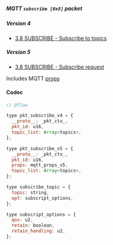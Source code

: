 ##### MQTT `subscribe [0x8]` packet

##### Version 4

- [3.8 SUBSCRIBE - Subscribe to topics](http://docs.oasis-open.org/mqtt/mqtt/v3.1.1/os/mqtt-v3.1.1-os.html#_Toc398718063)

##### Version 5

- [3.8 SUBSCRIBE - Subscribe request](https://docs.oasis-open.org/mqtt/mqtt/v5.0/os/mqtt-v5.0-os.html#_Toc3901161)

Includes MQTT [props](./mqtt_props.md)

#### Codec

```javascript
// @flow

type pkt_subscribe_v4 = {
  __proto__: _pkt_ctx_,
  pkt_id: u16,
  topic_list: Array<topics>,
};

type pkt_subscribe_v5 = {
  __proto__: _pkt_ctx_,
  pkt_id: u16,
  props: mqtt_props_v5,
  topic_list: Array<topics>,
};

type subscribe_topic = {
  topic: string,
  opt: subscript_options,
};

type subscript_options = {
  qos: u2,
  retain: boolean,
  retain_handling: u2,
};
```

